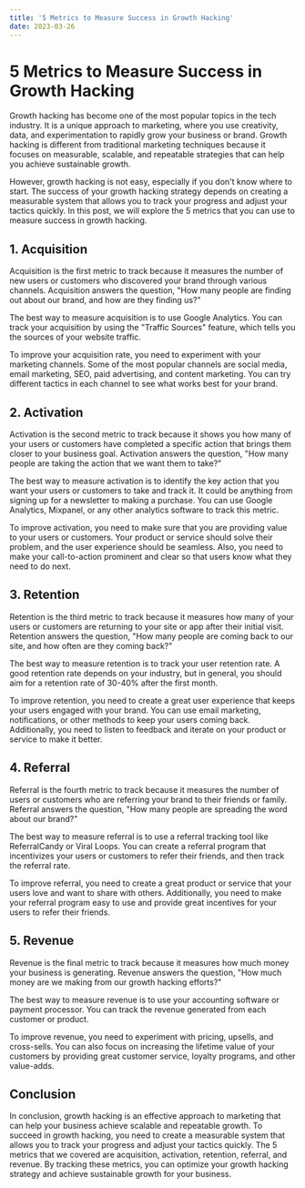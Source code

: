 ```yaml
---
title: '5 Metrics to Measure Success in Growth Hacking'
date: 2023-03-26
---
```


# 5 Metrics to Measure Success in Growth Hacking

Growth hacking has become one of the most popular topics in the tech industry. It is a unique approach to marketing, where you use creativity, data, and experimentation to rapidly grow your business or brand. Growth hacking is different from traditional marketing techniques because it focuses on measurable, scalable, and repeatable strategies that can help you achieve sustainable growth.

However, growth hacking is not easy, especially if you don't know where to start. The success of your growth hacking strategy depends on creating a measurable system that allows you to track your progress and adjust your tactics quickly. In this post, we will explore the 5 metrics that you can use to measure success in growth hacking.

## 1. Acquisition

Acquisition is the first metric to track because it measures the number of new users or customers who discovered your brand through various channels. Acquisition answers the question, "How many people are finding out about our brand, and how are they finding us?"

The best way to measure acquisition is to use Google Analytics. You can track your acquisition by using the "Traffic Sources" feature, which tells you the sources of your website traffic.

To improve your acquisition rate, you need to experiment with your marketing channels. Some of the most popular channels are social media, email marketing, SEO, paid advertising, and content marketing. You can try different tactics in each channel to see what works best for your brand.

## 2. Activation

Activation is the second metric to track because it shows you how many of your users or customers have completed a specific action that brings them closer to your business goal. Activation answers the question, "How many people are taking the action that we want them to take?"

The best way to measure activation is to identify the key action that you want your users or customers to take and track it. It could be anything from signing up for a newsletter to making a purchase. You can use Google Analytics, Mixpanel, or any other analytics software to track this metric.

To improve activation, you need to make sure that you are providing value to your users or customers. Your product or service should solve their problem, and the user experience should be seamless. Also, you need to make your call-to-action prominent and clear so that users know what they need to do next.

## 3. Retention

Retention is the third metric to track because it measures how many of your users or customers are returning to your site or app after their initial visit. Retention answers the question, "How many people are coming back to our site, and how often are they coming back?"

The best way to measure retention is to track your user retention rate. A good retention rate depends on your industry, but in general, you should aim for a retention rate of 30-40% after the first month.

To improve retention, you need to create a great user experience that keeps your users engaged with your brand. You can use email marketing, notifications, or other methods to keep your users coming back. Additionally, you need to listen to feedback and iterate on your product or service to make it better.

## 4. Referral

Referral is the fourth metric to track because it measures the number of users or customers who are referring your brand to their friends or family. Referral answers the question, "How many people are spreading the word about our brand?"

The best way to measure referral is to use a referral tracking tool like ReferralCandy or Viral Loops. You can create a referral program that incentivizes your users or customers to refer their friends, and then track the referral rate.

To improve referral, you need to create a great product or service that your users love and want to share with others. Additionally, you need to make your referral program easy to use and provide great incentives for your users to refer their friends.

## 5. Revenue

Revenue is the final metric to track because it measures how much money your business is generating. Revenue answers the question, "How much money are we making from our growth hacking efforts?"

The best way to measure revenue is to use your accounting software or payment processor. You can track the revenue generated from each customer or product.

To improve revenue, you need to experiment with pricing, upsells, and cross-sells. You can also focus on increasing the lifetime value of your customers by providing great customer service, loyalty programs, and other value-adds.

## Conclusion

In conclusion, growth hacking is an effective approach to marketing that can help your business achieve scalable and repeatable growth. To succeed in growth hacking, you need to create a measurable system that allows you to track your progress and adjust your tactics quickly. The 5 metrics that we covered are acquisition, activation, retention, referral, and revenue. By tracking these metrics, you can optimize your growth hacking strategy and achieve sustainable growth for your business.
